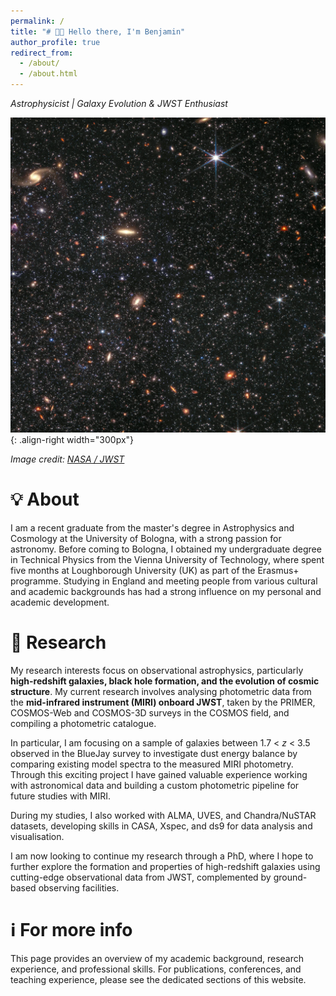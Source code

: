 ```yaml
---
permalink: /
title: "# 👋🏼 Hello there, I'm Benjamin"
author_profile: true
redirect_from: 
  - /about/
  - /about.html
---
```


*Astrophysicist | Galaxy Evolution & JWST Enthusiast*

![JWST Image](/images/jwst.png){: .align-right width="300px"}

*Image credit: [NASA / JWST](https://webbtelescope.org/contents/media/images/01GHBYCCMDW24CT0BGH7WXNMS0.html)*


# 💡 About 
I am a recent graduate from the master's degree in Astrophysics and Cosmology at the University of Bologna, with a strong passion for astronomy. Before coming to Bologna, I obtained my undergraduate degree in Technical Physics from the Vienna University of Technology, where spent five months at Loughborough University (UK) as part of the Erasmus+ programme. Studying in England and meeting people from various cultural and academic backgrounds has had a strong influence on my personal and academic development.

# 🔭 Research 
My research interests focus on observational astrophysics, particularly **high-redshift galaxies, black hole formation, and the evolution of cosmic structure**. My current research involves analysing photometric data from the **mid-infrared instrument (MIRI) onboard JWST**, taken by the PRIMER, COSMOS-Web and COSMOS-3D surveys in the COSMOS field, and compiling a photometric catalogue. 

In particular, I am focusing on a sample of galaxies between 1.7 < *z* < 3.5 observed in the BlueJay survey to investigate dust energy balance by comparing existing model spectra to the measured MIRI photometry. Through this exciting project I have gained valuable experience working with astronomical data and building a custom photometric pipeline for future studies with MIRI.

During my studies, I also worked with ALMA, UVES, and Chandra/NuSTAR datasets, developing skills in CASA, Xspec, and ds9 for data analysis and visualisation.

I am now looking to continue my research through a PhD, where I hope to further explore the formation and properties of high-redshift galaxies using cutting-edge observational data from JWST, complemented by ground-based observing facilities.


# ℹ️ For more info 
This page provides an overview of my academic background, research experience, and professional skills. For publications, conferences, and teaching experience, please see the dedicated sections of this website.
